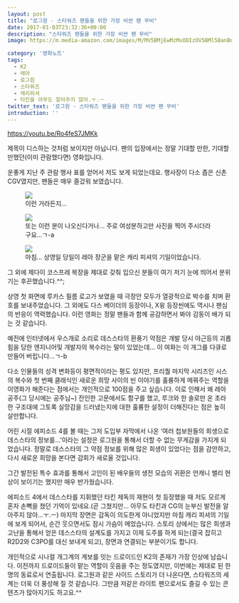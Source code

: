 ```yaml
---
layout: post
title: "로그원 - 스타워즈 팬들을 위한 가장 비싼 팬 무비"
date: 2017-01-03T23:32:36+00:00
description: "스타워즈 팬들을 위한 가장 비싼 팬 무비"
image: https://m.media-amazon.com/images/M/MV5BMjEwMzMxODIzOV5BMl5BanBnXkFtZTgwNzg3OTAzMDI@._V1_SY1000_SX675_AL_.jpg

category: '영화노트'  
tags: 
  - K2
  - 레아
  - 로그원
  - 스타워즈
  - 캐리피셔
  - 타킨을 아무도 알아주지 않아.ㅜ.ㅡ
twitter_text: '로그원 - 스타워즈 팬들을 위한 가장 비싼 팬 무비'
introduction: ''
---
```


<https://youtu.be/Ro4feS7JMKk>

제목이 디스하는 것처럼 보이지만 아닙니다. 팬의 입장에서는 정말 기대할 만한, 기대할 만했던(이미 관람했다면) 영화입니다.
  
운좋게 지난 주 관람 행사 표를 얻어서 저도 보게 되었는데요. 행사장이 다소 좁은 신촌 CGV였지만, 팬들은 매우 즐겄워 보였습니다.

<figure>
  <img src="https://pbs.twimg.com/media/C0wmeHsUsAA0S-D.jpg" />
  <figcaption>이런 거라든지...</figcaption>
</figure>

<figure>
  <img src="https://pbs.twimg.com/media/C0wivkzUQAETLgy.jpg" />
  <figcaption>또는 이런 분이 나오신다거나... 주로 여성분하고만 사진을 찍어 주시더라구요...ㄱ-a</figcaption>
</figure>

<figure>
  <img src="https://pbs.twimg.com/media/C0wgxX9UoAE6h_0.jpg" />
  <figcaption>마침... 상영일 당일이 레아 장군을 맡은 캐리 피셔의 기일이었습니다.</figcaption>
</figure>
 
그 외에 제다이 코스프레 복장을 제대로 갖춰 입으신 분들이 여기 저기 눈에 띄어서 분위기는 후끈했습니다.^^;
  
상영 첫 화면에 루카스 필름 로고가 보였을 때 극장안 모두가 열광적으로 박수를 치며 환호를 보내주었습니다. 그 외에도 다스 베이더의 등장이나, X윙 등장씬에도 역시나 팬심의 반응이 역력했습니다. 이런 영화는 정말 팬들과 함께 공감하면서 봐야 감동이 배가 되는 것 같습니다.

예전에 인터넷에서 우스개로 소리로 데스스타의 환풍기 약점은 개발 당시 야근등의 괴롭힘을 당한 엔지니어및 개발자의 복수라는 말이 있었는데&#8230; 이 여화는 이 개그를 다큐로 만들어 버립니다&#8230;ㄱ-b

다소 인물들의 성격 변화등이 평면적이라는 평도 있지만, 프리퀄 마지막 시리즈인 시스의 복수와 첫 번째 클래식인 새로운 희망 사이의 빈 이야기를 훌륭하게 메꿔주는 역할을 이영화가 해준다는 점에서는 개인적으로 100점을 주고 싶습니다. 이로 인해서 왜 레아 공주(그 당시에는 공주님~) 잔인한 고문에서도 함구를 했고, 루크와 한 솔로만 온 초라한 구조대에 그토록 실망감을 드러냈는지에 대한 훌륭한 설정이 더해진다는 점은 높히 살만합니다.

어린 시절 에피소드 4를 볼 때는 그저 도입부 자막에서 나온 &#8216;여러 첩보원들의 희생으로 데스스타의 정보를&#8230;&#8217;이라는 설정은 로그원을 통해서 더할 수 없는 무게감을 가지게 되었습니다. 정말로 데스스타의 그 약점 정보를 위해 많은 희생이 있었다는 점을 감안하고, 다시 새로운 희망을 본다면 감회가 새로울 것입니다.

그간 발전된 특수 효과를 통해서 고인이 된 배우들의 생전 모습의 귀환은 언캐니 밸리 현상이 보이기는 했지만 매우 반가웠습니다.

에피소드 4에서 데스스타를 지휘했던 타킨 제독의 재현이 첫 등장했을 때 저도 모르게 혼자 손뼉을 쳤던 기억이 있네요.(곧 그쳤지만&#8230; 아무도 타킨과 CG의 눈부신 발전을 알아주지 않아&#8230;ㅜ.ㅡ) 마지막 장면은 감독이 의도한게 아니었지만 마침 캐리 피셔의 기일에 보게 되어서, 순간 웃으면서도 잠시 가슴이 메었습니다. 스토리 상에서는 많은 희생과 고난을 통해서 얻은 데스스타의 설계도를 가지고 이제 도주를 하게 되는(결국 잡히고 R2D2와 C3PO를 대신 보내게 되고), 장면과 연결되는 부분이기도 합니다.

개인적으로 시나컬 개그계의 계보를 잇는 드로이드인 K2의 존재가 가장 인상에 남습니다. 이전까지 드로이드들이 맡는 역할이 웃음을 주는 정도였지만, 이번에는 제대로 된 한 명의 동료로서 연출됩니다. 로그원과 같은 사이드 스토리가 더 나온다면, 스타워즈의 세계는 더욱 더 풍성해 질 것 같습니다. 그만큼 저같은 라이트 팬으로서도 즐길 수 있는 콘텐츠가 많아지기도 하고요.^^
